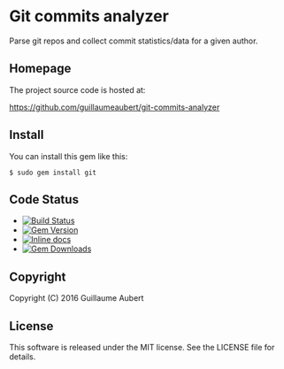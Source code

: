 Git commits analyzer
====================

Parse git repos and collect commit statistics/data for a given author.


Homepage
--------

The project source code is hosted at:

https://github.com/guillaumeaubert/git-commits-analyzer


Install
-------

You can install this gem like this:

	$ sudo gem install git


Code Status
-----------

* [![Build Status](https://api.travis-ci.org/guillaumeaubert/ruby-git-commits-analyzer.png)](https://travis-ci.org/guillaumeaubert/ruby-git-commits-analyzer)
* [![Gem Version](https://badge.fury.io/rb/git-commits-analyzer.svg)](https://badge.fury.io/rb/git-commits-analyzer)
* [![Inline docs](http://inch-ci.org/github/guillaumeaubert/ruby-git-commits-analyzer.svg?branch=master&style=shields)](http://inch-ci.org/github/guillaumeaubert/ruby-git-commits-analyzer)
* [![Gem Downloads](https://img.shields.io/gem/dt/git-commits-analyzer.svg?maxAge=2592000)](https://rubygems.org/gems/git-commits-analyzer)


Copyright
---------

Copyright (C) 2016 Guillaume Aubert


License
-------

This software is released under the MIT license. See the LICENSE file for
details.
